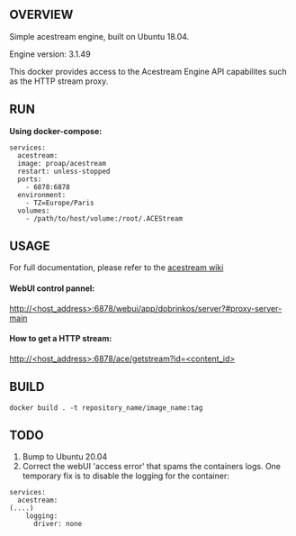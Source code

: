 <h2>OVERVIEW</h2>
<p>Simple acestream engine, built on Ubuntu 18.04.</p>
<p>Engine version: 3.1.49</p>
<p>This docker provides access to the Acestream Engine API capabilites such as the HTTP stream proxy.&nbsp;</p>
<h2><strong>RUN</strong></h2>
<p><strong>Using docker-compose:</strong></p>
<p><code>services:</code><br /><code>&nbsp; acestream:</code><br /><code>&nbsp; image: proap/acestream</code><br /><code>&nbsp; restart: unless-stopped</code><br /><code>&nbsp; ports:</code><br /><code>&nbsp;&nbsp;&nbsp; - 6878:6878</code><br /><code>&nbsp; environment:</code><br /><code>&nbsp;&nbsp;&nbsp; - TZ=Europe/Paris</code><br /><code>&nbsp; volumes:</code><br /><code>&nbsp;&nbsp;&nbsp; - /path/to/host/volume:/root/.ACEStream</code></p>
<h2>USAGE</h2>
<p>For full documentation, please refer to the <a href="https://wiki.acestream.media/Engine_HTTP_API">acestream wiki</a></p>
<h4>WebUI control pannel:</h4>
<p><a href="http://&lt;host_address&gt;:6878/webui/app/dobrinkos/server?#proxy-server-main">http://&lt;host_address&gt;:6878/webui/app/dobrinkos/server?#proxy-server-main</a></p>
<h4>How to get a HTTP stream:</h4>
<p><a href="http://&lt;host_address&gt;:6878/ace/getstream?id=&lt;content_id&gt;">http://&lt;host_address&gt;:6878/ace/getstream?id=&lt;content_id&gt;</a></p>
<h2>BUILD</h2>
<p><code>docker build . -t repository_name/image_name:tag</code></p>
<h2>TODO</h2>
<ol>
<li>Bump to Ubuntu 20.04</li>
<li>Correct the webUI 'access error' that spams the containers logs. One temporary fix is to disable the logging for the container:</li>
</ol>
<p><code>services:</code><br /><code>&nbsp; acestream:</code><br /><code>(....)</code><br /><code>&nbsp;&nbsp;&nbsp; logging:</code><br /><code>&nbsp;&nbsp;&nbsp;&nbsp;&nbsp; driver: none</code></p>

